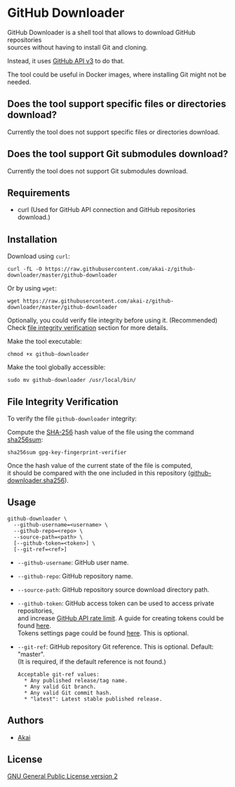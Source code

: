 # GitHub Downloader

GitHub Downloader is a shell tool that allows to download GitHub repositories  
sources without having to install Git and cloning.

Instead, it uses [GitHub API v3](https://developer.github.com/v3/) to do that.

The tool could be useful in Docker images, where installing Git might not be needed.

## Does the tool support specific files or directories download?

Currently the tool does not support specific files or directories download.

## Does the tool support Git submodules download?

Currently the tool does not support Git submodules download.

## Requirements

* curl (Used for GitHub API connection and GitHub repositories download.)

## Installation

Download using `curl`:
```
curl -fL -O https://raw.githubusercontent.com/akai-z/github-downloader/master/github-downloader
```

Or by using `wget`:
```
wget https://raw.githubusercontent.com/akai-z/github-downloader/master/github-downloader
```

Optionally, you could verify file integrity before using it. (Recommended)  
Check [file integrity verification](#file-integrity-verification) section for more details.

Make the tool executable:
```
chmod +x github-downloader
```

Make the tool globally accessible:
```
sudo mv github-downloader /usr/local/bin/
```

## File Integrity Verification

To verify the file `github-downloader` integrity:

Compute the [SHA-256](https://en.wikipedia.org/wiki/SHA-2) hash value of the file using
the command [sha256sum](https://www.gnu.org/software/coreutils/manual/html_node/sha2-utilities#sha2-utilities):
```
sha256sum gpg-key-fingerprint-verifier
```

Once the hash value of the current state of the file is computed,  
it should be compared with the one included in this repository ([github-downloader.sha256](https://raw.githubusercontent.com/akai-z/github-downloader/master/github-downloader.sha256)).

## Usage

```
github-downloader \
  --github-username=<username> \
  --github-repo=<repo> \
  --source-path=<path> \
  [--github-token=<token>] \
  [--git-ref=<ref>]
```

* `--github-username`: GitHub user name.

* `--github-repo`: GitHub repository name.

* `--source-path`: GitHub repository source download directory path.

* `--github-token`: GitHub access token can be used to access private repositories,  
and increase [GitHub API rate limit](https://developer.github.com/v3/#rate-limiting). A guide for creating tokens could be found [here](https://help.github.com/en/articles/creating-a-personal-access-token-for-the-command-line).  
Tokens settings page could be found [here](https://github.com/settings/tokens). This is optional.

* `--git-ref`: GitHub repository Git reference. This is optional. Default: "master".  
(It is required, if the default reference is not found.)

      Acceptable git-ref values:
        * Any published release/tag name.
        * Any valid Git branch.
        * Any valid Git commit hash.
        * "latest": Latest stable published release.

## Authors

* [Akai](https://github.com/akai-z)

## License

[GNU General Public License version 2](LICENSE)
